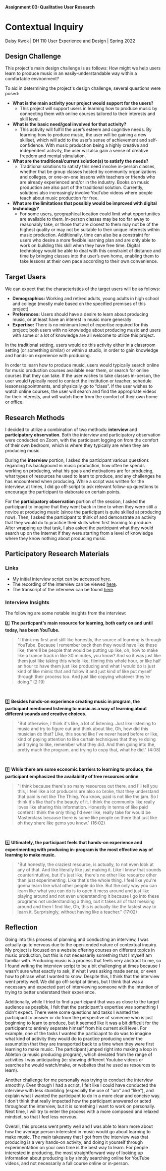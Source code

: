 #### Assignment 03: Qualitative User Research 
# Contextual Inquiry
Daisy Kwok | DH 110 User Experience and Design | Spring 2022

## Design Challenge
This project's main design challenge is as follows: How might we help users learn to produce music in an easily-understandable way within a comfortable environment?

To aid in determining the project's design challenge, several questions were posed: 
* **What is the main activity your project would support for the users?**
  * This project will support users in learning how to produce music by connecting them with online courses tailored to their interests and skill level. 
* **What is the basic need/goal involved for that activity?**
  * This activity will fulfill the user’s esteem and cognitive needs. By learning how to produce music, the user will be gaining a new skillset, which will add to the user’s sense of achievement and self-confidence. With music production being a highly creative and independent activity, the user will also gain a sense of creative freedom and mental stimulation. 
* **What are the traditional/current solution(s) to satisfy the needs?**
  * Traditional solutions to satisfy this need involve  in-person classes, whether that be group classes hosted by community organizations and colleges, or one-on-one lessons with teachers or friends who are already experienced and/or in the industry. Books on music production are also part of the traditional solution. Currently, solutions also increasingly involve YouTube videos where people teach about music production for free.
* **What are the limitations that possibly would be improved with digital technology?**
  * For some users, geographical location could limit what opportunities are available to them. In-person classes may be too far away to reasonably take, or those that are closest to them may not be of the highest quality or may not be suitable to their unique interests within music production. Additionally, time can also be a constraint for users who desire a more flexible learning plan and are only able to work on building this skill when they have free time. Digital technology would be able to deal with this constraint of distance and time by bringing classes into the user’s own home, enabling them to take lessons at their own pace according to their own convenience. 

## Target Users
We can expect that the characteristics of the target users will be as follows: 
* **Demographics:** Working and retired adults, young adults in high school and college (mostly male based on the specified premises of this project)
* **Preferences:** Users should have a desire to learn about producing music, or at least have an interest in music more generally
* **Expertise:** There is no minimum level of expertise required for this project; both users with no knowledge about producing music and users with some or a lot of knowledge are all welcome to utilize this project. 

In the traditional setting, users would do this activity either in a classroom setting (or something similar) or within a studio, in order to gain knowledge and hands-on experience with producing. 

In order to learn how to produce music, users would typically search online for music production courses available near them, or search for online courses that they can take. If the user wishes to take classes in-person, the user would typically need to contact the institution or teacher, schedule lessons/appointments, and physically go to “class”. If the user wishes to watch online courses, the user will search and find the appropriate videos for their interests, and will watch them from the comfort of their own home or office. 

## Research Methods
I decided to utilize a combination of two methods: **interview** and **participatory observation**. Both the interview and participatory observation were conducted on Zoom, with the participant logging on from the comfort of their own bedroom, which is where they typically are when they are producing music. 

During the **interview** portion, I asked the participant various questions regarding his background in music production, how often he spends working on producing, what his goals and motivations are for producing, what types of resources he used to learn to produce, and any challenges he has encountered when producing. While a script was written for the interview, at times, I did go off-script to ask relevant follow-up questions to encourage the participant to elaborate on certain points. 

For the **participatory observation** portion of the session, I asked the participant to imagine that they went back in time to when they were still a novice at producing music (since the participant is quite skilled at producing now). Then, I asked the participant to think of and demonstrate an activity that they would do to practice their skills when first learning to produce. After wrapping up that task, I also asked the participant what they would search up on the Internet if they were starting from a level of knowledge where they know nothing about producing music. 

## Participatory Research Materials
### Links
* My initial interview script can be accessed [here](https://docs.google.com/document/d/1Bo389sXaWIug9-Da5KB_xBuf15WXfalzDqV2QjeHzmg/edit?usp=sharing).
* The recording of the interview can be viewed [here](https://drive.google.com/file/d/1VWKW_XHs6L-GCeAA1444MUjnR6-0_5Mu/view?usp=sharing).
* The transcript of the interview can be found [here](https://docs.google.com/document/d/1s6biABf42Q42q_rH1dXm1LgMWDN3Vc4kPSgvt_webSg/edit?usp=sharing). 

### Interview Insights
The following are some notable insights from the interview:<br>

:one: **The particpant's main resource for learning, both early on and until today, has been YouTube.**
> "I think my first and still like honestly, the source of learning is through YouTube. Because I remember back then they would have like these like, there'll be people that would be putting up like, oh, how to make like a trance track in like 30 minutes, you know? And so it was just like them just like taking this whole like, filming this whole hour, or like half an hour to have them just like producing and what I would do is just kind of like mimic that and follow it and just kind of like put myself through their process too. And just like copying whatever they're doing." (2:19)
<br>

:two: **Besides hands-on experience creating music in program, the participant mentioned listening to music as a way of learning about different sounds and creative choices.**
> "But otherwise, I think it's like, a lot of listening. Just like listening to music and try to figure out and think about like, Oh, how did this musician do that? Like, this sound like I've never heard before or like, kind of paying attention to like certain techniques that they're doing and trying to like, remember what they did. And then going into the, pretty much the program, and trying to copy that, what he did." (4:08)
<br>

:three: **While there are some economic barriers to learning to produce, the participant emphasized the availability of free resources online**
> "I think because there's so many resources out there, and I'll tell you this, I feel like a lot producers are also so broke, that they understand that paid is not like The Thing. You know, paid is not like the jam. So I think it's like that's the beauty of it. I think the community like really loves like sharing this information. Honestly in terms of like paid content I think the only thing I'd ever like, really take for would be Masterclass because there is some like people on there that just like oh they share like gems you know." (16:02)
<br> 

:four: **Ultimately, the participant feels that hands-on experience and experimenting with producing in-program is the most effective way of learning to make music.**
> "But honestly, the craziest resource, is actually, to not even look at any of that. And like literally like just making it. Like I know that sounds counterintuitive, but it's just like, there's no other like resource other than just experimenting. Like that's the whole thing. I feel like you're gonna learn like what other people do like. But the only way you can learn like what you can do is to open it mess around and just like playing around and not even understanding it because I go into these programs not understanding a thing, but it takes all of that messing around and then I find like, Oh, this is actually like the fastest way to learn it. Surprisingly, without having like a teacher." (17:02)

## Reflection
Going into this process of planning and conducting an interview, I was actually quite nervous due to the open-ended nature of contextual inquiry. My project is focused on a website offering courses on different topics in music production, but this is not necessarily something that I myself am familiar with. Producing music is a process that feels very abstract to me, so I found writing the interview script to be a bit challenging at times because I wasn't sure what exactly to ask, if what I was asking made sense, or even how to phrase what I wanted to know. Despite this, I think that the interview went pretty well. We did go off-script at times, but I think that was a necessary and expected part of interviewing someone with the intention of trying to better understand their experience.

Additionally, while I tried to find a participant that was as close to the target audience as possible, I felt that the participant's expertise was something I didn't expect. There were some questions and tasks I wanted the participant to answer or do from the perspective of someone who is just beginning to learn to produce, but it seemed like it was a bit difficult for the participant to entirely separate himself from his current skill level. For example, one of the tasks I wanted the particiapnt to do was to imagine what kind of activity they would do to practice producing under the assumption that they are transported back to a time when they were first learning to make music. The participant jumped right into making a loop in Ableton (a music producing program), which deviated from the range of activities I was anticipating (ie: showing different Youtube videos or searches he would watch/make, or websites that he used as resources to learn). 

Another challenge for me personally was trying to conduct the interview smoothly. Even though I had a script, I felt like I could have conducted the interview with less stumbling (especially the use of "um" and "like"), and explain what I wanted the participant to do in a more clear and concise way. I don't think that really impacted how the participant answered or acted throughout the interview, but it is something I want to work on personally. Next time, I will try to enter the process with a more composed and relaxed mindset, so that I feel less nervous.

Overall, this process went pretty well and I was able to learn more about how the average person interested in music would go about learning to make music. The main takeaway that I got from the interview was that producing is a very hands-on activity, and doing it yourself through experimentation on your own time is the best way to learn. For people interested in producing, the most straightforward way of looking up information about producing is by simply searching online for YouTube videos, and not necessarily a full course online or in-person. 
